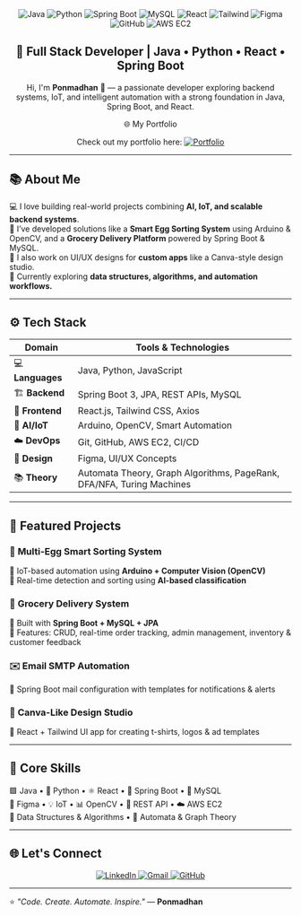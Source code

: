<div align="center">

  <div>
    <img src="https://img.shields.io/badge/-Java-black?style=for-the-badge&logoColor=white&logo=coffeescript&color=007396" alt="Java" />
    <img src="https://img.shields.io/badge/-Python-black?style=for-the-badge&logoColor=white&logo=python&color=3776AB" alt="Python" />
    <img src="https://img.shields.io/badge/-Spring_Boot-black?style=for-the-badge&logoColor=white&logo=springboot&color=6DB33F" alt="Spring Boot" />
    <img src="https://img.shields.io/badge/-MySQL-black?style=for-the-badge&logoColor=white&logo=mysql&color=4479A1" alt="MySQL" />
    <img src="https://img.shields.io/badge/-React-black?style=for-the-badge&logoColor=white&logo=react&color=61DAFB" alt="React" />
    <img src="https://img.shields.io/badge/-Tailwind_CSS-black?style=for-the-badge&logoColor=white&logo=tailwindcss&color=06B6D4" alt="Tailwind" />
    <img src="https://img.shields.io/badge/-Figma-black?style=for-the-badge&logoColor=white&logo=figma&color=F24E1E" alt="Figma" />
    <img src="https://img.shields.io/badge/-GitHub-black?style=for-the-badge&logoColor=white&logo=github&color=181717" alt="GitHub" />
    <img src="https://img.shields.io/badge/-AWS_EC2-black?style=for-the-badge&logoColor=white&logo=amazonaws&color=FF9900" alt="AWS EC2" />
  </div>

  <h2 align="center">🚀 Full Stack Developer | Java • Python • React • Spring Boot</h2>

  <p align="center">Hi, I'm <b>Ponmadhan</b> 👋 — a passionate developer exploring backend systems, IoT, and intelligent automation with a strong foundation in Java, Spring Boot, and React.</p>
</div>
<p align="center">🌐 My Portfolio</p>

<p align="center">
  Check out my portfolio here:  
  <a href="https://portfolio-six-tau-nbdd224gy8.vercel.app/">
    <img src="https://img.shields.io/badge/Portfolio-Visit-blue?style=for-the-badge&logo=vercel&logoColor=white" alt="Portfolio"/>
  </a>
</p>


---

## 📚 <a name="about">About Me</a>

💻 I love building real-world projects combining **AI, IoT, and scalable backend systems**.  
🔬 I’ve developed solutions like a **Smart Egg Sorting System** using Arduino & OpenCV, and a **Grocery Delivery Platform** powered by Spring Boot & MySQL.  
🎨 I also work on UI/UX designs for **custom apps** like a Canva-style design studio.  
📘 Currently exploring **data structures, algorithms, and automation workflows.**

---

## ⚙️ <a name="tech-stack">Tech Stack</a>

| Domain | Tools & Technologies |
|--------|----------------------|
| 💻 **Languages** | Java, Python, JavaScript |
| 🏗️ **Backend** | Spring Boot 3, JPA, REST APIs, MySQL |
| 🎨 **Frontend** | React.js, Tailwind CSS, Axios |
| 🧠 **AI/IoT** | Arduino, OpenCV, Smart Automation |
| ☁️ **DevOps** | Git, GitHub, AWS EC2, CI/CD |
| 🧩 **Design** | Figma, UI/UX Concepts |
| 📚 **Theory** | Automata Theory, Graph Algorithms, PageRank, DFA/NFA, Turing Machines |

---

## 🔋 <a name="projects">Featured Projects</a>

### 🥚 **Multi-Egg Smart Sorting System**
🔹 IoT-based automation using **Arduino + Computer Vision (OpenCV)**  
🔹 Real-time detection and sorting using **AI-based classification**

### 🛒 **Grocery Delivery System**
🔹 Built with **Spring Boot + MySQL + JPA**  
🔹 Features: CRUD, real-time order tracking, admin management, inventory & customer feedback

### ✉️ **Email SMTP Automation**
🔹 Spring Boot mail configuration with templates for notifications & alerts

### 🎨 **Canva-Like Design Studio**
🔹 React + Tailwind UI app for creating t-shirts, logos & ad templates

---

## 🧠 <a name="skills">Core Skills</a>

🟩 Java • 🐍 Python • ⚛️ React • 🌱 Spring Boot • 💾 MySQL  
🎨 Figma • 💡 IoT • 📊 OpenCV • 🔗 REST API • ☁️ AWS EC2  
🧩 Data Structures & Algorithms • 🧠 Automata & Graph Theory  

---

## 🌐 <a name="connect">Let's Connect</a>

<p align="center">
  <a href="https://www.linkedin.com/in/ponmadhan-d" target="_blank">
    <img src="https://img.shields.io/badge/-LinkedIn-black?style=for-the-badge&logoColor=white&logo=linkedin&color=0A66C2" alt="LinkedIn" />
  </a>
  <a href="mailto:ponmadhandev@gmail.com">
    <img src="https://img.shields.io/badge/-Gmail-black?style=for-the-badge&logoColor=white&logo=gmail&color=EA4335" alt="Gmail" />
  </a>
  <a href="https://github.com/ponmadhan-dev" target="_blank">
    <img src="https://img.shields.io/badge/-GitHub-black?style=for-the-badge&logoColor=white&logo=github&color=181717" alt="GitHub" />
  </a>
</p>

---

⭐ *"Code. Create. Automate. Inspire."* — **Ponmadhan**

